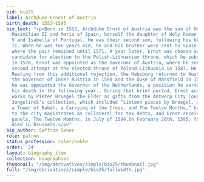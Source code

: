 ```yaml
---
pid: bio25
label: Archduke Ernest of Austria
birth_death: 1553–1595
bio_text: "<p>Born in 1553, Archduke Ernst of Austria was the son of Holy Roman Emperor
  Maximilian II and Maria of Spain, herself the daughter of Holy Roman Emperor Charles
  V and Isabella of Portugal. He was their second son, following his brother Rudolf
  II. When he was ten years old, he and his brother were sent to Spain for education,
  where the pair remained until 1571. A year later, Ernst was chosen as the Habsburg
  candidate for election to the Polish-Lithuanian throne, which he subsequently lost.
  In 1576, Ernst was appointed as the Governor of Austria, where he served until his
  second attempt at the elected throne of Poland-Lithuania in 1587. He lost again.
  Reeling from this additional rejection, the Habsburg returned to Austria to become
  the Governor of Inner Austria in 1590 and the Duke of Mansfield in 1593. In 1594,
  he was appointed the Governor of the Netherlands, a position he served in until
  his death in the following year., During that brief period, Ernst acquired many
  works by Pieter Bruegel the Elder as gifts from the Antwerp City Council. Nicolaas
  Jongelinck’s collection, which included “sixteen pieces by Bruegel, among which
  a Tower of Babel, a Carrying of the Cross, and The Twelve Months,” had been given
  to the city magistrates as collateral for tax debts, and Ernst received six of these
  panels, The Twelve Months, in July of 1594.On February 20th, 1595, the Archduke
  died in Brussels.</p>"
bio_author: Saffron Sener
role: patron
status_profession: ruler/noble
order: '24'
layout: biography_item
collection: biographies
thumbnail: "/img/derivatives/simple/bio25/thumbnail.jpg"
full: "/img/derivatives/simple/bio25/fullwidth.jpg"
---
```

